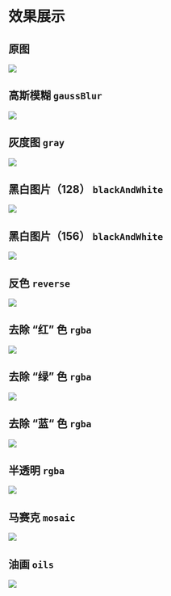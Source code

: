 # 效果展示

## 原图

![](https://github.com/diamont1001/image/blob/master/docs/imgs/%E5%8E%9F%E5%9B%BE.jpg?raw=true)

## 高斯模糊 `gaussBlur`

![](https://github.com/diamont1001/image/blob/master/docs/imgs/%E9%AB%98%E6%96%AF%E6%A8%A1%E7%B3%8A.png?raw=true)

## 灰度图 `gray`

![](https://github.com/diamont1001/image/blob/master/docs/imgs/%E7%81%B0%E5%BA%A6%E5%9B%BE.png?raw=true)

## 黑白图片（128） `blackAndWhite`

![](https://github.com/diamont1001/image/blob/master/docs/imgs/%E9%BB%91%E7%99%BD%E5%9B%BE%E7%89%87128.png?raw=true)

## 黑白图片（156） `blackAndWhite`

![](https://github.com/diamont1001/image/blob/master/docs/imgs/%E9%BB%91%E7%99%BD%E5%9B%BE%E7%89%87156.png?raw=true)

## 反色 `reverse`

![](https://github.com/diamont1001/image/blob/master/docs/imgs/%E5%8F%8D%E8%89%B2.png?raw=true)

## 去除 “红” 色 `rgba`

![](https://github.com/diamont1001/image/blob/master/docs/imgs/%E5%8E%BB%E9%99%A4%E7%BA%A2%E8%89%B2.png?raw=true)

## 去除 “绿” 色 `rgba`

![](https://github.com/diamont1001/image/blob/master/docs/imgs/%E5%8E%BB%E9%99%A4%E7%BB%BF%E8%89%B2.png?raw=true)

## 去除 “蓝“ 色 `rgba`

![](https://github.com/diamont1001/image/blob/master/docs/imgs/%E5%8E%BB%E9%99%A4%E8%93%9D%E8%89%B2.png?raw=true)

## 半透明 `rgba`

![](https://github.com/diamont1001/image/blob/master/docs/imgs/%E5%8D%8A%E9%80%8F%E6%98%8E.png?raw=true)

## 马赛克 `mosaic`

![](https://github.com/diamont1001/image/blob/master/docs/imgs/%E9%A9%AC%E8%B5%9B%E5%85%8B.png?raw=true)

## 油画 `oils`

![](https://github.com/diamont1001/image/blob/master/docs/imgs/%E6%B2%B9%E7%94%BB.png?raw=true)

